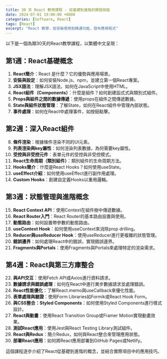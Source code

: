 ```yaml
---
title: 30 天 React 教學課程 - 從基礎到進階的開發技能
date: 2024-07-01 19:00:00 +0800
categories: [Software, React]
tags: [React] 
excerpt: "React 教學，從安裝使用到精通功能，發布應用程式"
---
```


以下是一個為期30天的React教學課程，以繁體中文呈現：

## 第1週：React基礎概念
1. **React簡介**：React 是什麼？它的優勢與應用場景。
2. **安裝與設定**：如何安裝Node.js、npm，並建立第一個React專案。
3. **JSX語法**：理解JSX語法，如何在JavaScript中使用HTML。
4. **React組件（Components）**：什麼是組件？如何創建函式式與類別式組件。
5. **Props與組件之間的數據傳遞**：使用props在組件之間傳遞數據。
6. **State與組件狀態管理**：了解State，如何在React組件中管理內部狀態。
7. **事件處理**：如何在React中處理事件，如按鈕點擊。

## 第2週：深入React組件
8. **條件渲染**：根據條件渲染不同的UI元素。
9. **列表渲染與key屬性**：如何渲染列表數據，為何需要key屬性。
10. **受控與非受控元件**：表單元件的受控與非受控模式。
11. **React生命周期（類別組件）**：類別組件的生命周期方法。
12. **Hooks簡介**：什麼是React Hooks？如何使用useState。
13. **useEffect介紹**：如何使用useEffect進行副作用處理。
14. **Custom Hooks**：創建自定義Hooks以重用邏輯。

## 第3週：狀態管理與進階概念
15. **React Context API**：使用Context在組件樹中傳遞數據。
16. **React Router入門**：React Router的基本路由設置與使用。
17. **動態路由**：如何設置帶參數的動態路由。
18. **useContext Hook**：如何使用useContext來消除prop drilling。
19. **Reducer與useReducer Hook**：使用useReducer進行更複雜的狀態管理。
20. **錯誤邊界**：如何處理React中的錯誤，實現錯誤邊界。
21. **Fragments與Portals**：使用Fragments與Portals來處理特定的渲染需求。

## 第4週：React與第三方庫整合
22. **與API交互**：使用Fetch API或Axios進行資料請求。
23. **數據請求與錯誤處理**：如何在React中進行異步數據請求並處理錯誤。
24. **React性能優化**：了解React.memo與useCallback來優化性能。
25. **表單處理與驗證**：使用Form Libraries如Formik或React Hook Form。
26. **與CSS整合：Styled Components**：如何使用Styled Components進行樣式設計。
27. **React與動畫**：使用React Transition Group或Framer Motion實現動畫效果。
28. **測試React應用**：使用Jest與React Testing Library測試組件。
29. **React與Redux**：簡介Redux，如何與React整合來管理應用狀態。
30. **部署React應用**：如何將React應用部署到GitHub Pages或Netlify。

這個課程逐步介紹了React從基礎到進階的概念，並結合實際項目中的應用技巧。
